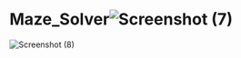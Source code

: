 # Maze_Solver![Screenshot (7)](https://user-images.githubusercontent.com/88935131/201934050-ac6acd79-b759-480c-84c2-baae88176f92.png)







![Screenshot (8)](https://user-images.githubusercontent.com/88935131/201934102-e71268e2-61a1-434c-a293-964adb2e3857.png)
